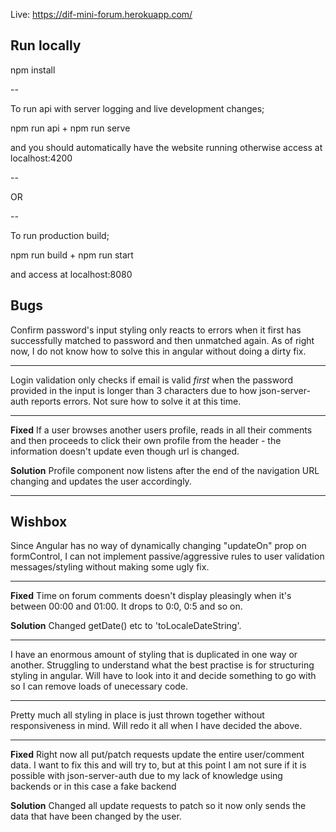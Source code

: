 Live: https://dif-mini-forum.herokuapp.com/

## Run locally

npm install

--

To run api with server logging and live development changes;

npm run api
+
npm run serve

and you should automatically have the website running
otherwise access at localhost:4200

--

OR

--

To run production build;

npm run build
+
npm run start

and access at localhost:8080

## Bugs

Confirm password's input styling only reacts to errors when it first has successfully matched to password and then unmatched again.
As of right now, I do not know how to solve this in angular without doing a dirty fix.

---

Login validation only checks if email is valid *first* when the password provided in the input is longer than 3 characters due to how json-server-auth reports errors. Not sure how to solve it at this time.

---

**Fixed** If a user browses another users profile, reads in all their comments and then proceeds to click their own profile from the header - the information doesn't update even though url is changed.

**Solution**
Profile component now listens after the end of the navigation URL changing and updates the user accordingly.

---

## Wishbox

Since Angular has no way of dynamically changing "updateOn" prop on formControl, I can not implement passive/aggressive rules to user validation messages/styling without making some ugly fix.

---

**Fixed** Time on forum comments doesn't display pleasingly when it's between 00:00 and 01:00. It drops to 0:0, 0:5 and so on.

**Solution**
Changed getDate() etc to 'toLocaleDateString'.

---

I have an enormous amount of styling that is duplicated in one way or another. Struggling to understand what the best practise is for structuring styling in angular. Will have to look into it and decide something to go with so I can remove loads of unecessary code.

---

Pretty much all styling in place is just thrown together without responsiveness in mind. Will redo it all when I have decided the above.

---

**Fixed** Right now all put/patch requests update the entire user/comment data. I want to fix this and will try to, but at this point I am not sure if it is possible with json-server-auth due to my lack of knowledge using backends or in this case a fake backend

**Solution** Changed all update requests to patch so it now only sends the data that have been changed by the user.